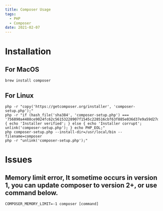 ```yaml
---
title: Composer Usage
tags:
  - PHP
  - Composer
date: 2021-02-07
---
```


# Installation
## For MacOS
```
brew install composer
```

<!-- moe -->

## For Linux
```
php -r "copy('https://getcomposer.org/installer', 'composer-setup.php');"
php -r "if (hash_file('sha384', 'composer-setup.php') === '756890a4488ce9024fc62c56153228907f1545c228516cbf63f885e036d37e9a59d27d63f46af1d4d07ee0f76181c7d3') { echo 'Installer verified'; } else { echo 'Installer corrupt'; unlink('composer-setup.php'); } echo PHP_EOL;"
php composer-setup.php --install-dir=/usr/local/bin --filename=composer
php -r "unlink('composer-setup.php');"
```

# Issues
## Memory limit error, It sometime occurs in version 1, you can update composer to version 2+, or use command below.
```
COMPOSER_MEMORY_LIMIT=-1 composer [command]
```

